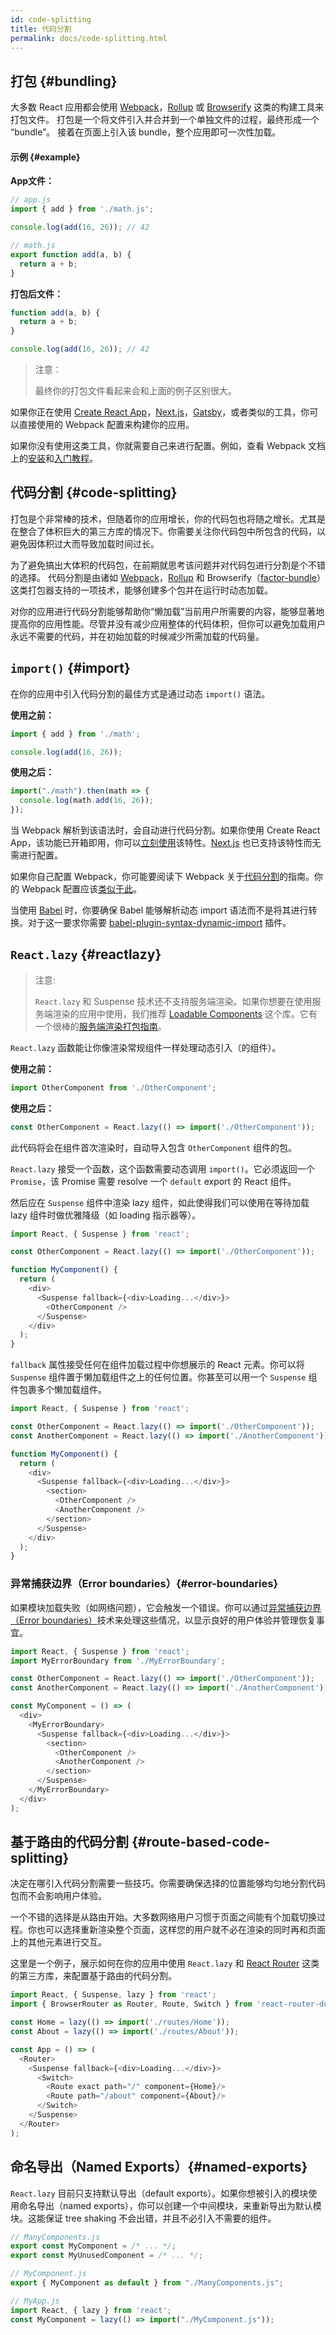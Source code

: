 ```yaml
---
id: code-splitting
title: 代码分割
permalink: docs/code-splitting.html
---
```


## 打包 {#bundling}

大多数 React 应用都会使用 [Webpack](https://webpack.docschina.org)，[Rollup](https://rollupjs.org/) 或 [Browserify](http://browserify.org/) 这类的构建工具来打包文件。
打包是一个将文件引入并合并到一个单独文件的过程，最终形成一个 “bundle”。
接着在页面上引入该 bundle，整个应用即可一次性加载。

#### 示例 {#example}

**App文件：**

```js
// app.js
import { add } from './math.js';

console.log(add(16, 26)); // 42
```

```js
// math.js
export function add(a, b) {
  return a + b;
}
```

**打包后文件：**

```js
function add(a, b) {
  return a + b;
}

console.log(add(16, 26)); // 42
```

> 注意：
>
> 最终你的打包文件看起来会和上面的例子区别很大。

如果你正在使用 [Create React App](https://create-react-app.dev)，[Next.js](https://nextjs.org/)，[Gatsby](https://www.gatsbyjs.org/)，或者类似的工具，你可以直接使用的 Webpack 配置来构建你的应用。

如果你没有使用这类工具，你就需要自己来进行配置。例如，查看 Webpack 文档上的[安装](https://webpack.docschina.org/guides/installation/)和[入门教程](https://webpack.docschina.org/guides/getting-started/)。

## 代码分割 {#code-splitting}

打包是个非常棒的技术，但随着你的应用增长，你的代码包也将随之增长。尤其是在整合了体积巨大的第三方库的情况下。你需要关注你代码包中所包含的代码，以避免因体积过大而导致加载时间过长。

为了避免搞出大体积的代码包，在前期就思考该问题并对代码包进行分割是个不错的选择。
代码分割是由诸如 [Webpack](https://webpack.docschina.org/guides/code-splitting/)，[Rollup](https://rollupjs.org/guide/en/#code-splitting) 和 Browserify（[factor-bundle](https://github.com/browserify/factor-bundle)）这类打包器支持的一项技术，能够创建多个包并在运行时动态加载。

对你的应用进行代码分割能够帮助你“懒加载”当前用户所需要的内容，能够显著地提高你的应用性能。尽管并没有减少应用整体的代码体积，但你可以避免加载用户永远不需要的代码，并在初始加载的时候减少所需加载的代码量。

## `import()` {#import}

在你的应用中引入代码分割的最佳方式是通过动态 `import()` 语法。

**使用之前：**

```js
import { add } from './math';

console.log(add(16, 26));
```

**使用之后：**

```js
import("./math").then(math => {
  console.log(math.add(16, 26));
});
```

当 Webpack 解析到该语法时，会自动进行代码分割。如果你使用 Create React App，该功能已开箱即用，你可以[立刻使用](https://facebook.github.io/create-react-app/docs/code-splitting)该特性。[Next.js](https://nextjs.org/docs/advanced-features/dynamic-import) 也已支持该特性而无需进行配置。

如果你自己配置 Webpack，你可能要阅读下 Webpack 关于[代码分割](https://webpack.docschina.org/guides/code-splitting/)的指南。你的 Webpack 配置应该[类似于此](https://gist.github.com/gaearon/ca6e803f5c604d37468b0091d9959269)。

当使用 [Babel](https://babel.docschina.org/) 时，你要确保 Babel 能够解析动态 import 语法而不是将其进行转换。对于这一要求你需要 [babel-plugin-syntax-dynamic-import](https://yarnpkg.com/en/package/babel-plugin-syntax-dynamic-import) 插件。

## `React.lazy` {#reactlazy}

> 注意:
>
> `React.lazy` 和 Suspense 技术还不支持服务端渲染。如果你想要在使用服务端渲染的应用中使用，我们推荐 [Loadable Components](https://github.com/gregberge/loadable-components) 这个库。它有一个很棒的[服务端渲染打包指南](https://loadable-components.com/docs/server-side-rendering/)。

`React.lazy` 函数能让你像渲染常规组件一样处理动态引入（的组件）。

**使用之前：**

```js
import OtherComponent from './OtherComponent';
```

**使用之后：**

```js
const OtherComponent = React.lazy(() => import('./OtherComponent'));
```

此代码将会在组件首次渲染时，自动导入包含 `OtherComponent` 组件的包。

`React.lazy` 接受一个函数，这个函数需要动态调用 `import()`。它必须返回一个 `Promise`，该 Promise 需要 resolve 一个 `default` export 的 React 组件。

然后应在 `Suspense` 组件中渲染 lazy 组件，如此使得我们可以使用在等待加载 lazy 组件时做优雅降级（如 loading 指示器等）。

```js
import React, { Suspense } from 'react';

const OtherComponent = React.lazy(() => import('./OtherComponent'));

function MyComponent() {
  return (
    <div>
      <Suspense fallback={<div>Loading...</div>}>
        <OtherComponent />
      </Suspense>
    </div>
  );
}
```

`fallback` 属性接受任何在组件加载过程中你想展示的 React 元素。你可以将 `Suspense` 组件置于懒加载组件之上的任何位置。你甚至可以用一个 `Suspense` 组件包裹多个懒加载组件。

```js
import React, { Suspense } from 'react';

const OtherComponent = React.lazy(() => import('./OtherComponent'));
const AnotherComponent = React.lazy(() => import('./AnotherComponent'));

function MyComponent() {
  return (
    <div>
      <Suspense fallback={<div>Loading...</div>}>
        <section>
          <OtherComponent />
          <AnotherComponent />
        </section>
      </Suspense>
    </div>
  );
}
```

### 异常捕获边界（Error boundaries）{#error-boundaries}

如果模块加载失败（如网络问题），它会触发一个错误。你可以通过[异常捕获边界（Error boundaries）](/docs/error-boundaries.html)技术来处理这些情况，以显示良好的用户体验并管理恢复事宜。

```js
import React, { Suspense } from 'react';
import MyErrorBoundary from './MyErrorBoundary';

const OtherComponent = React.lazy(() => import('./OtherComponent'));
const AnotherComponent = React.lazy(() => import('./AnotherComponent'));

const MyComponent = () => (
  <div>
    <MyErrorBoundary>
      <Suspense fallback={<div>Loading...</div>}>
        <section>
          <OtherComponent />
          <AnotherComponent />
        </section>
      </Suspense>
    </MyErrorBoundary>
  </div>
);
```

## 基于路由的代码分割 {#route-based-code-splitting}

决定在哪引入代码分割需要一些技巧。你需要确保选择的位置能够均匀地分割代码包而不会影响用户体验。

一个不错的选择是从路由开始。大多数网络用户习惯于页面之间能有个加载切换过程。你也可以选择重新渲染整个页面，这样您的用户就不必在渲染的同时再和页面上的其他元素进行交互。

这里是一个例子，展示如何在你的应用中使用 `React.lazy` 和 [React Router](https://react-router.docschina.org/) 这类的第三方库，来配置基于路由的代码分割。

```js
import React, { Suspense, lazy } from 'react';
import { BrowserRouter as Router, Route, Switch } from 'react-router-dom';

const Home = lazy(() => import('./routes/Home'));
const About = lazy(() => import('./routes/About'));

const App = () => (
  <Router>
    <Suspense fallback={<div>Loading...</div>}>
      <Switch>
        <Route exact path="/" component={Home}/>
        <Route path="/about" component={About}/>
      </Switch>
    </Suspense>
  </Router>
);
```

## 命名导出（Named Exports）{#named-exports}

`React.lazy` 目前只支持默认导出（default exports）。如果你想被引入的模块使用命名导出（named exports），你可以创建一个中间模块，来重新导出为默认模块。这能保证 tree shaking 不会出错，并且不必引入不需要的组件。

```js
// ManyComponents.js
export const MyComponent = /* ... */;
export const MyUnusedComponent = /* ... */;
```

```js
// MyComponent.js
export { MyComponent as default } from "./ManyComponents.js";
```

```js
// MyApp.js
import React, { lazy } from 'react';
const MyComponent = lazy(() => import("./MyComponent.js"));
```
